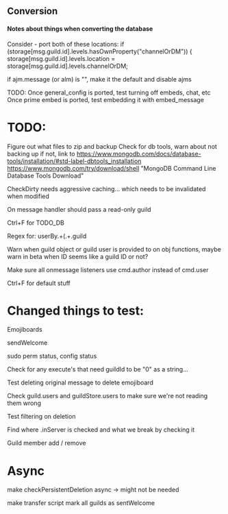 ## Conversion
#### Notes about things when converting the database

Consider - port both of these locations:
if (storage[msg.guild.id].levels.hasOwnProperty("channelOrDM")) {
    storage[msg.guild.id].levels.location = storage[msg.guild.id].levels.channelOrDM;

if ajm.message (or alm) is "", make it the default and disable ajms




TODO:
Once general_config is ported, test turning off embeds, chat, etc
Once prime embed is ported, test embedding it with embed_message




# TODO:

Figure out what files to zip and backup
Check for db tools, warn about not backing up if not, link to https://www.mongodb.com/docs/database-tools/installation/#std-label-dbtools_installation
https://www.mongodb.com/try/download/shell
"MongoDB Command Line Database Tools Download"

CheckDirty needs aggressive caching... which needs to be invalidated when modified

On message handler should pass a read-only guild

Ctrl+F for TODO_DB

Regex for:
userBy.+\(.+\.guild

Warn when guild object or guild user is provided to on obj functions, maybe warn in beta when ID seems like a guild ID or not?

Make sure all onmessage listeners use cmd.author instead of cmd.user

Ctrl+F for default stuff

# Changed things to test:
Emojiboards

sendWelcome

sudo perm status, config status

Check for any execute's that need guildId to be "0" as a string...

Test deleting original message to delete emojiboard

Check guild.users and guildStore.users to make sure we're not reading them wrong

Test filtering on deletion

Find where .inServer is checked and what we break by checking it

Guild member add / remove

# Async
make checkPersistentDeletion async -> might not be needed

make transfer script mark all guilds as sentWelcome